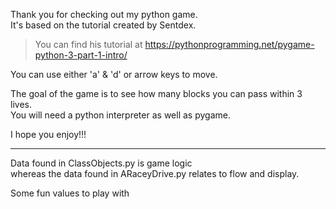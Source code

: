 Thank you for checking out my python game.  
It's based on the tutorial created by Sentdex.  
> You can find his tutorial at https://pythonprogramming.net/pygame-python-3-part-1-intro/  

You can use either 'a' & 'd' or arrow keys to move.

The goal of the game is to see how many blocks you can pass within 3 lives.  
You will need a python interpreter as well as pygame.  

I hope you enjoy!!!

----------------

Data found in ClassObjects.py is game logic  
whereas the data found in ARaceyDrive.py relates to flow and display.

Some fun values to play with
